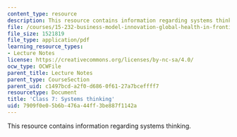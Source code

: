 ```yaml
---
content_type: resource
description: This resource contains information regarding systems thinking.
file: /courses/15-232-business-model-innovation-global-health-in-frontier-markets-fall-2013/7909f0e05b6b476a44ff3be887f1142a_MIT15_232F13_Class7.pdf
file_size: 1521819
file_type: application/pdf
learning_resource_types:
- Lecture Notes
license: https://creativecommons.org/licenses/by-nc-sa/4.0/
ocw_type: OCWFile
parent_title: Lecture Notes
parent_type: CourseSection
parent_uid: c1497bcd-a2f0-d686-0f61-27a7bceffff7
resourcetype: Document
title: 'Class 7: Systems thinking'
uid: 7909f0e0-5b6b-476a-44ff-3be887f1142a
---
```

This resource contains information regarding systems thinking.